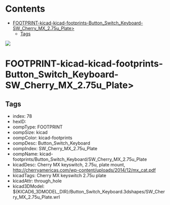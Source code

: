 



Contents
========

* [FOOTPRINT-kicad-kicad-footprints-Button_Switch_Keyboard-SW_Cherry_MX_2.75u_Plate>](#footprint-kicad-kicad-footprints-button_switch_keyboard-sw_cherry_mx_275u_plate)
	* [Tags](#tags)
  
![][im]
# FOOTPRINT-kicad-kicad-footprints-Button_Switch_Keyboard-SW_Cherry_MX_2.75u_Plate>

## Tags

- index: 78
- hexID: 
- oompType: FOOTPRINT
- oompSize: kicad
- oompColor: kicad-footprints
- oompDesc: Button_Switch_Keyboard
- oompIndex: SW_Cherry_MX_2.75u_Plate
- oompName: kicad-footprints/Button_Switch_Keyboard/SW_Cherry_MX_2.75u_Plate
- kicadDesc: Cherry MX keyswitch, 2.75u, plate mount, http://cherryamericas.com/wp-content/uploads/2014/12/mx_cat.pdf
- kicadTags: Cherry MX keyswitch 2.75u plate
- kicadAttr: through_hole
- kicad3DModel: ${KICAD6_3DMODEL_DIR}/Button_Switch_Keyboard.3dshapes/SW_Cherry_MX_2.75u_Plate.wrl



[im]: image.png
